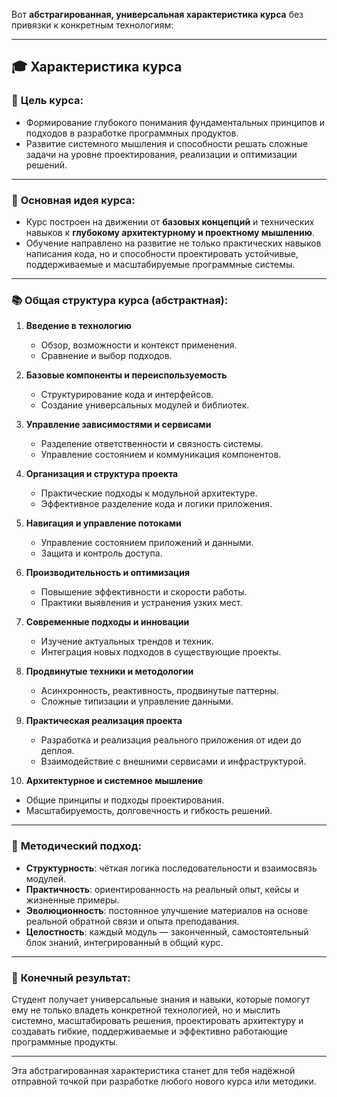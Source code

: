 Вот **абстрагированная, универсальная характеристика курса** без привязки к конкретным технологиям:

---

## 🎓 **Характеристика курса**

### 🧭 **Цель курса:**
- Формирование глубокого понимания фундаментальных принципов и подходов в разработке программных продуктов.
- Развитие системного мышления и способности решать сложные задачи на уровне проектирования, реализации и оптимизации решений.

---

### 📌 **Основная идея курса:**
- Курс построен на движении от **базовых концепций** и технических навыков к **глубокому архитектурному и проектному мышлению**.
- Обучение направлено на развитие не только практических навыков написания кода, но и способности проектировать устойчивые, поддерживаемые и масштабируемые программные системы.

---

### 📚 **Общая структура курса (абстрактная):**

1. **Введение в технологию**
   - Обзор, возможности и контекст применения.
   - Сравнение и выбор подходов.

2. **Базовые компоненты и переиспользуемость**
   - Структурирование кода и интерфейсов.
   - Создание универсальных модулей и библиотек.

3. **Управление зависимостями и сервисами**
   - Разделение ответственности и связность системы.
   - Управление состоянием и коммуникация компонентов.

4. **Организация и структура проекта**
   - Практические подходы к модульной архитектуре.
   - Эффективное разделение кода и логики приложения.

5. **Навигация и управление потоками**
   - Управление состоянием приложений и данными.
   - Защита и контроль доступа.

6. **Производительность и оптимизация**
   - Повышение эффективности и скорости работы.
   - Практики выявления и устранения узких мест.

7. **Современные подходы и инновации**
   - Изучение актуальных трендов и техник.
   - Интеграция новых подходов в существующие проекты.

8. **Продвинутые техники и методологии**
   - Асинхронность, реактивность, продвинутые паттерны.
   - Сложные типизации и управление данными.

9. **Практическая реализация проекта**
   - Разработка и реализация реального приложения от идеи до деплоя.
   - Взаимодействие с внешними сервисами и инфраструктурой.

10. **Архитектурное и системное мышление**
   - Общие принципы и подходы проектирования.
   - Масштабируемость, долговечность и гибкость решений.

---

### 🚀 **Методический подход:**
- **Структурность**: чёткая логика последовательности и взаимосвязь модулей.
- **Практичность**: ориентированность на реальный опыт, кейсы и жизненные примеры.
- **Эволюционность**: постоянное улучшение материалов на основе реальной обратной связи и опыта преподавания.
- **Целостность**: каждый модуль — законченный, самостоятельный блок знаний, интегрированный в общий курс.

---

### 🌟 **Конечный результат:**
Студент получает универсальные знания и навыки, которые помогут ему не только владеть конкретной технологией, но и мыслить системно, масштабировать решения, проектировать архитектуру и создавать гибкие, поддерживаемые и эффективно работающие программные продукты.

---

Эта абстрагированная характеристика станет для тебя надёжной отправной точкой при разработке любого нового курса или методики.